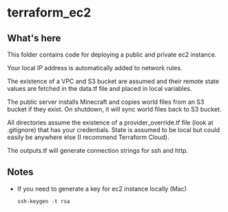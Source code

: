 # terraform_ec2

## What's here
This folder contains code for deploying a public and private ec2 instance.

Your local IP address is automatically added to network rules.

The existence of a VPC and S3 bucket are assumed and their remote state values are fetched in the data.tf file and placed in local variables.

The public server installs Minecraft and copies world files from an S3 bucket if they exist.  On shutdown, it will sync world files back to S3 bucket.

All directories assume the existence of a provider_override.tf file (look at .gitignore) that has your credentials.  State is assumed to be local but could easily be anywhere else (I recommend Terraform Cloud).

The outputs.tf will generate connection strings for ssh and http.

## Notes
- If you need to generate a key for ec2 instance locally (Mac)
  ```
  ssh-keygen -t rsa
  ```
